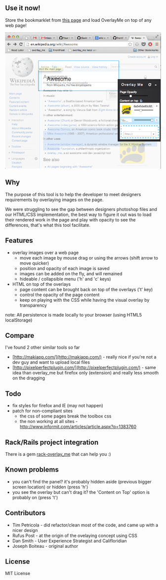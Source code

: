 ## Use it now!

Store the bookmarklet from [this page](http://frontfoot.github.com/overlay_me/bookmarklets.html) and load OverlayMe on top of any web page!

![Screenshot](http://github.com/frontfoot/overlay_me/raw/master/screenshot_awesomeness_in_action.png)


## Why

The purpose of this tool is to help the developer to meet designers requirements by overlaying images on the page.

We were struggling to see the gap between designers photoshop files and our HTML/CSS implementation, the best way to figure it out was to load their rendered work in the page and play with opacity to see the differences, that's what this tool facilitate.


## Features

- overlay images over a web page
    * move each image by mouse drag or using the arrows (shift arrow to move quicker)
    * position and opacity of each image is saved
    * images can be added on the fly, and will remained
    * hideable / collapsible menu ('h' and 'c' keys)
- HTML on top of the overlays
    * page content can be brought back on top of the overlays ('t' key)
    * control the opacity of the page content
    * keep on playing with the CSS while having the visual overlay by transparency

note: All persistence is made locally to your browser (using HTML5 localStorage)


## Compare

I've found 2 other similar tools so far

- [http://makiapp.com/](http://makiapp.com/) - really nice if you're not a dev guy and want to upload local files
- [http://pixelperfectplugin.com/](http://pixelperfectplugin.com/) - same idea than overlay_me but firefox only (extension) and really less smooth on the dragging


## Todo

- fix styles for firefox and IE (may not happen)
- patch for non-compliant sites
    * the css of some pages break the toolbox css
    * the non working at all sites - http://www.informit.com/articles/article.aspx?p=1383760


## Rack/Rails project integration

There is a gem [rack-overlay_me](https://github.com/frontfoot/rack-overlay_me) that can help you :)

    
## Known problems

- you can't find the panel? it's probably hidden aside (previous bigger screen location) or hidden (press 'h')
- you see the overlay but can't drag it? the 'Content on Top' option is probably on (press 't')


## Contributors

- Tim Petricola - did refactor/clean most of the code, and came up with a nicer design
- Rufus Post - at the origin of the ovelaying concept using CSS
- Dan Smith - User Experience Strategist and Califloridian
- Joseph Boiteau - original author


## License

MIT License
